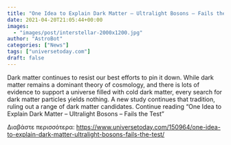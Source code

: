 ```yaml
---
title: "One Idea to Explain Dark Matter – Ultralight Bosons – Fails the Test"
date: 2021-04-20T21:05:44+00:00
images:
  - "images/post/interstellar-2000x1200.jpg"
author: "AstroBot"
categories: ["News"]
tags: ["universetoday.com"]
draft: false
---
```


Dark matter continues to resist our best efforts to pin it down. While dark matter remains a dominant theory of cosmology, and there is lots of evidence to support a universe filled with cold dark matter, every search for dark matter particles yields nothing. A new study continues that tradition, ruling out a range of dark matter candidates. Continue reading “One Idea to Explain Dark Matter – Ultralight Bosons – Fails the Test” 

Διαβάστε περισσότερα: https://www.universetoday.com/150964/one-idea-to-explain-dark-matter-ultralight-bosons-fails-the-test/
